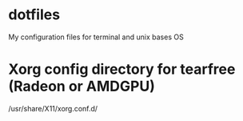 # dotfiles
My configuration files for terminal and unix bases OS

# Xorg config directory for tearfree (Radeon or AMDGPU)
/usr/share/X11/xorg.conf.d/
